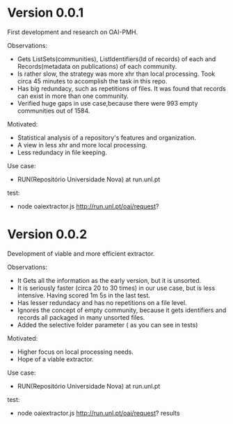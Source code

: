 Version 0.0.1
=============
First development and research on OAI-PMH.

Observations:
- Gets ListSets(communities), ListIdentifiers(Id of records) of each and Records(metadata on publications) of each community.
- Is rather slow, the strategy was more xhr than local processing. Took circa 45 minutes to accomplish the task in this repo.
- Has big redundacy, such as repetitions of files. It was found that records can exist in more than one community.
- Verified huge gaps in use case,because there were 993 empty communities out of 1584.
	
Motivated:
- Statistical analysis of a repository's features and organization.
- A view in less xhr and more local processing.
- Less redundacy in file keeping.

Use case: 
- RUN(Repositório Universidade Nova) at run.unl.pt

test: 
- node oaiextractor.js http://run.unl.pt/oai/request?

Version 0.0.2
=============
Development of viable and more efficient extractor.

Observations:
- It Gets all the information as the early version, but it is unsorted.
- It is seriously faster (circa 20 to 30 times) in our use case, but is less intensive. Having scored 1m 5s in the last test.
- Has lesser redundacy and has no repetitions on a file level.
- Ignores the concept of empty community, because it gets identifiers and records all packaged in many unsorted files.
- Added the selective folder parameter ( as you can see in tests)

Motivated:
- Higher focus on local processing needs.
- Hope of a viable extractor.

Use case: 
- RUN(Repositório Universidade Nova) at run.unl.pt

test: 
- node oaiextractor.js http://run.unl.pt/oai/request? results




